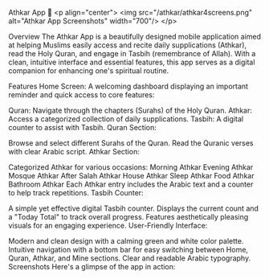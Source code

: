 Athkar App 🤲
&lt;p align="center">
&lt;img src="/athkar/athkar4screens.png" alt="Athkar App Screenshots" width="700"/>
&lt;/p>

Overview
The Athkar App is a beautifully designed mobile application aimed at helping Muslims easily access and recite daily supplications (Athkar), read the Holy Quran, and engage in Tasbih (remembrance of Allah). With a clean, intuitive interface and essential features, this app serves as a digital companion for enhancing one's spiritual routine.

Features
Home Screen: A welcoming dashboard displaying an important reminder and quick access to core features:

Quran: Navigate through the chapters (Surahs) of the Holy Quran.
Athkar: Access a categorized collection of daily supplications.
Tasbih: A digital counter to assist with Tasbih.
Quran Section:

Browse and select different Surahs of the Quran.
Read the Quranic verses with clear Arabic script.
Athkar Section:

Categorized Athkar for various occasions:
Morning Athkar
Evening Athkar
Mosque Athkar
After Salah Athkar
House Athkar
Sleep Athkar
Food Athkar
Bathroom Athkar
Each Athkar entry includes the Arabic text and a counter to help track repetitions.
Tasbih Counter:

A simple yet effective digital Tasbih counter.
Displays the current count and a "Today Total" to track overall progress.
Features aesthetically pleasing visuals for an engaging experience.
User-Friendly Interface:

Modern and clean design with a calming green and white color palette.
Intuitive navigation with a bottom bar for easy switching between Home, Quran, Athkar, and Mine sections.
Clear and readable Arabic typography.
Screenshots
Here's a glimpse of the app in action:
